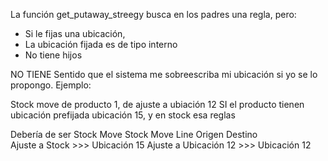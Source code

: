 La función get_putaway_streegy busca en los padres una regla, pero:
- Si le fijas una ubicación, 
- La ubicación fijada es de tipo interno
- No tiene hijos

NO TIENE Sentido que el sistema me sobreescriba mi ubicación si yo se lo propongo.
Ejemplo:

Stock move de producto 1, de ajuste a ubiación 12
SI el producto tienen ubicación prefijada ubicación 15, y en stock esa reglas

Debería de ser 
Stock Move                              Stock Move Line
Origen   Destino                                            
Ajuste a Stock        >>>               Ubicación 15
Ajuste a Ubicación 12 >>>               Ubicación 12
